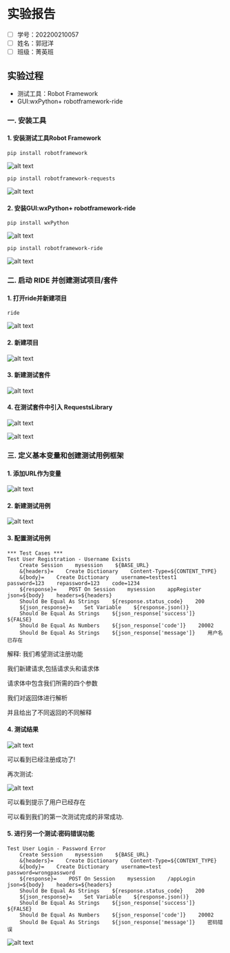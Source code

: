 # 实验报告

- [ ] 学号：202200210057
- [ ] 姓名：郭冠洋
- [ ] 班级：菁英班

## 实验过程

- 测试工具：Robot Framework
- GUI:wxPython+ robotframework-ride

### 一. 安装工具

#### 1. 安装测试工具Robot Framework

```
pip install robotframework
```

![alt text](images/image1.png)

```
pip install robotframework-requests
```

![alt text](images/image8.png)

#### 2. 安装GUI:wxPython+ robotframework-ride

```
pip install wxPython
```

![alt text](images/image2.png)

```
pip install robotframework-ride
```

![alt text](images/image3.png)

### 二. 启动 RIDE 并创建测试项目/套件

#### 1. 打开ride并新建项目

```
ride
```

![alt text](images/image4.png)

#### 2. 新建项目

![alt text](images/image5.png)

#### 3. 新建测试套件

![alt text](images/image6.png)

#### 4. 在测试套件中引入 RequestsLibrary

![alt text](images/image7.png)

![alt text](images/image9.png)

### 三. 定义基本变量和创建测试用例框架

#### 1. 添加URL作为变量

![alt text](images/image10.png)

#### 2. 新建测试用例

![alt text](images/image11.png)

#### 3. 配置测试用例

```
*** Test Cases ***
Test User Registration - Username Exists
    Create Session    mysession    ${BASE_URL}
    &{headers}=    Create Dictionary    Content-Type=${CONTENT_TYPE}
    &{body}=    Create Dictionary    username=testtest1    password=123    repassword=123    code=1234
    ${response}=    POST On Session    mysession    appRegister    json=${body}    headers=${headers}
    Should Be Equal As Strings    ${response.status_code}    200
    ${json_response}=    Set Variable    ${response.json()}
    Should Be Equal As Strings    ${json_response['success']}    ${FALSE}
    Should Be Equal As Numbers    ${json_response['code']}    20002
    Should Be Equal As Strings    ${json_response['message']}    用户名已存在
```

解释: 我们希望测试注册功能

我们新建请求,包括请求头和请求体

请求体中包含我们所需的四个参数

我们对返回体进行解析

并且给出了不同返回的不同解释


#### 4. 测试结果

![alt text](images/image14.png)

可以看到已经注册成功了!

再次测试:

![alt text](images/image15.png)

可以看到提示了用户已经存在

可以看到我们的第一次测试完成的非常成功.

#### 5. 进行另一个测试:密码错误功能

```
Test User Login - Password Error
    Create Session    mysession    ${BASE_URL}
    &{headers}=    Create Dictionary    Content-Type=${CONTENT_TYPE}
    &{body}=    Create Dictionary    username=test    password=wrongpassword
    ${response}=    POST On Session    mysession    /appLogin    json=${body}    headers=${headers}
    Should Be Equal As Strings    ${response.status_code}    200
    ${json_response}=    Set Variable    ${response.json()}
    Should Be Equal As Strings    ${json_response['success']}    ${FALSE}
    Should Be Equal As Numbers    ${json_response['code']}    20002
    Should Be Equal As Strings    ${json_response['message']}    密码错误
```

![alt text](images/image16.png)
